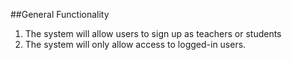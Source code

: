 ##General Functionality

1. The system will allow users to sign up as teachers or students
2. The system will only allow access to logged-in users.


